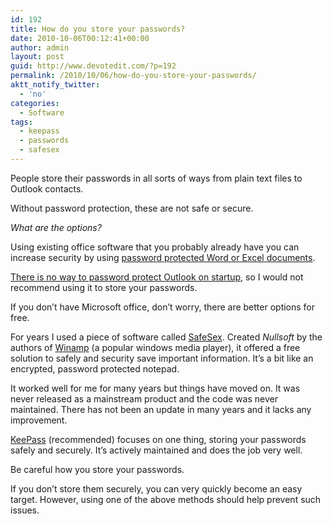 ```yaml
---
id: 192
title: How do you store your passwords?
date: 2010-10-06T00:12:41+00:00
author: admin
layout: post
guid: http://www.devotedit.com/?p=192
permalink: /2010/10/06/how-do-you-store-your-passwords/
aktt_notify_twitter:
  - 'no'
categories:
  - Software
tags:
  - keepass
  - passwords
  - safesex
---
```

People store their passwords in all sorts of ways from plain text files to Outlook contacts.

Without password protection, these are not safe or secure.

<!--more-->

_What are the options?_

Using existing office software that you probably already have you can increase security by using [password protected Word or Excel documents](http://office.microsoft.com/en-gb/help/set-a-password-to-open-or-modify-a-document-workbook-or-presentation-HA010148333.aspx).

[There is no way to password protect Outlook on startup](http://office.microsoft.com/en-gb/outlook-help/password-protect-outlook-HA001113851.aspx), so I would not recommend using it to store your passwords.

If you don&#8217;t have Microsoft office, don&#8217;t worry, there are better options for free.

For years I used a piece of software called [SafeSex](http://wayback.archive.org/web/20100915030740/http://www.nullsoft.com/free/safesex). Created _Nullsoft_ by the authors of [Winamp](http://www.winamp.com/) (a popular windows media player), it offered a free solution to safely and security save important information. It&#8217;s a bit like an encrypted, password protected notepad.

It worked well for me for many years but things have moved on. It was never released as a mainstream product and the code was never maintained. There has not been an update in many years and it lacks any improvement.

[KeePass](http://keepass.info/) (recommended) focuses on one thing, storing your passwords safely and securely. It&#8217;s actively maintained and does the job very well.

Be careful how you store your passwords.

If you don&#8217;t store them securely, you can very quickly become an easy target. However, using one of the above methods should help prevent such issues.